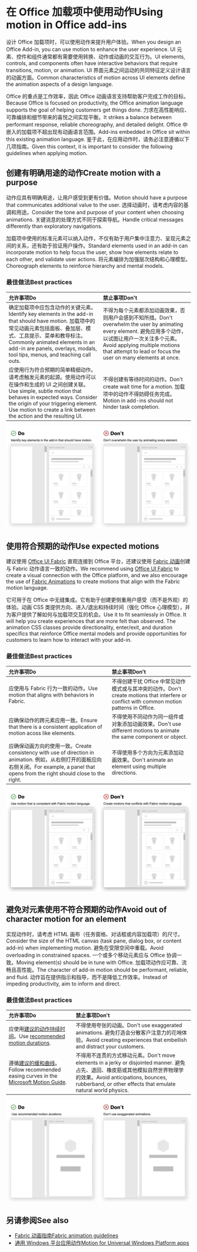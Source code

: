# <a name="using-motion-in-office-add-ins"></a><span data-ttu-id="f0b21-101">在 Office 加载项中使用动作</span><span class="sxs-lookup"><span data-stu-id="f0b21-101">Using motion in Office add-ins</span></span>

<span data-ttu-id="f0b21-102">设计 Office 加载项时，可以使用动作来提升用户体验。</span><span class="sxs-lookup"><span data-stu-id="f0b21-102">When you design an Office Add-in, you can use motion to enhance the user experience.</span></span> <span data-ttu-id="f0b21-103">UI 元素、控件和组件通常都有需要使用转换、动作或动画的交互行为。</span><span class="sxs-lookup"><span data-stu-id="f0b21-103">UI elements, controls, and components often have interactive behaviors that require transitions, motion, or animation.</span></span> <span data-ttu-id="f0b21-104">UI 界面元素之间运动的共同特征定义设计语言的动画方面。</span><span class="sxs-lookup"><span data-stu-id="f0b21-104">Common characteristics of motion across UI elements define the animation aspects of a design language.</span></span> 

<span data-ttu-id="f0b21-105">Office 的重点是工作效率，因此 Office 动画语言支持帮助客户完成工作的目标。</span><span class="sxs-lookup"><span data-stu-id="f0b21-105">Because Office is focused on productivity, the Office animation language supports the goal of helping customers get things done.</span></span> <span data-ttu-id="f0b21-106">力求在高性能响应、可靠编排和细节带来的喜悦之间实现平衡。</span><span class="sxs-lookup"><span data-stu-id="f0b21-106">It strikes a balance between performant response, reliable choreography, and detailed delight.</span></span> <span data-ttu-id="f0b21-107">Office 中嵌入的加载项不超出现有动画语言范围。</span><span class="sxs-lookup"><span data-stu-id="f0b21-107">Add-ins embedded in Office sit within this existing animation language.</span></span> <span data-ttu-id="f0b21-108">鉴于此，在应用动作时，请务必注意遵循以下几项指南。</span><span class="sxs-lookup"><span data-stu-id="f0b21-108">Given this context, it is important to consider the following guidelines when applying motion.</span></span> 


## <a name="create-motion-with-a-purpose"></a><span data-ttu-id="f0b21-109">创建有明确用途的动作</span><span class="sxs-lookup"><span data-stu-id="f0b21-109">Create motion with a purpose</span></span>

<span data-ttu-id="f0b21-110">动作应具有明确用途，让用户感受到更有价值。</span><span class="sxs-lookup"><span data-stu-id="f0b21-110">Motion should have a purpose that communicates additional value to the user.</span></span> <span data-ttu-id="f0b21-111">选择动画时，请考虑内容的基调和用途。</span><span class="sxs-lookup"><span data-stu-id="f0b21-111">Consider the tone and purpose of your content when choosing animations.</span></span> <span data-ttu-id="f0b21-112">关键消息的处理方式不同于探索导航。</span><span class="sxs-lookup"><span data-stu-id="f0b21-112">Handle critical messages differently than exploratory navigations.</span></span>

<span data-ttu-id="f0b21-113">加载项中使用的标准元素可以纳入动作，不仅有助于用户集中注意力、呈现元素之间的关系，还有助于验证用户操作。</span><span class="sxs-lookup"><span data-stu-id="f0b21-113">Standard elements used in an add-in can incorporate motion to help focus the user, show how elements relate to each other, and validate user actions.</span></span> <span data-ttu-id="f0b21-114">将元素编排为加强层次结构和心理模型。</span><span class="sxs-lookup"><span data-stu-id="f0b21-114">Choreograph elements to reinforce hierarchy and mental models.</span></span>



### <a name="best-practices"></a><span data-ttu-id="f0b21-115">最佳做法</span><span class="sxs-lookup"><span data-stu-id="f0b21-115">Best practices</span></span>

|<span data-ttu-id="f0b21-116">允许事项</span><span class="sxs-lookup"><span data-stu-id="f0b21-116">Do</span></span>|<span data-ttu-id="f0b21-117">禁止事项</span><span class="sxs-lookup"><span data-stu-id="f0b21-117">Don't</span></span>|
|:-----|:-----|
|<span data-ttu-id="f0b21-118">确定加载项中应包含动作的关键元素。</span><span class="sxs-lookup"><span data-stu-id="f0b21-118">Identify key elements in the add-in that should have motion.</span></span> <span data-ttu-id="f0b21-119">加载项中的常见动画元素包括面板、叠加层、模式、工具提示、菜单和教导标注。</span><span class="sxs-lookup"><span data-stu-id="f0b21-119">Commonly animated elements in an add-in are panels, overlays, modals, tool tips, menus, and teaching call outs.</span></span>| <span data-ttu-id="f0b21-120">不得为每个元素都添加动画效果，否则用户会感到不知所措。</span><span class="sxs-lookup"><span data-stu-id="f0b21-120">Don't overwhelm the user by animating every element.</span></span> <span data-ttu-id="f0b21-121">避免应用多个动作，以试图让用户一次关注多个元素。</span><span class="sxs-lookup"><span data-stu-id="f0b21-121">Avoid applying multiple motions that attempt to lead or focus the user on many elements at once.</span></span> |
|<span data-ttu-id="f0b21-p107">应使用行为符合预期的简单精细动作。请考虑触发元素的起源。使用动作可以在操作和生成的 UI 之间创建关联。</span><span class="sxs-lookup"><span data-stu-id="f0b21-p107">Use simple, subtle motion that behaves in expected ways. Consider the origin of your triggering element. Use motion to create a link between the action and the resulting UI.</span></span> | <span data-ttu-id="f0b21-125">不得创建有等待时间的动作。</span><span class="sxs-lookup"><span data-stu-id="f0b21-125">Don't create wait time for a motion.</span></span> <span data-ttu-id="f0b21-126">加载项中的动作不得妨碍任务完成。</span><span class="sxs-lookup"><span data-stu-id="f0b21-126">Motion in add-ins should not hinder task completion.</span></span>|

![左 gif 显示打开后移动元素最少的面板，右 gif 显示打开后包含许多移动元素的面板](../images/add-in-motion-purpose.gif)



## <a name="use-expected-motions"></a><span data-ttu-id="f0b21-128">使用符合预期的动作</span><span class="sxs-lookup"><span data-stu-id="f0b21-128">Use expected motions</span></span>
<span data-ttu-id="f0b21-129">建议使用 [Office UI Fabric](https://developer.microsoft.com/en-us/fabric) 直观连接到 Office 平台，还建议使用 [Fabric 动画](https://developer.microsoft.com/en-us/fabric#/styles/animations)创建与 Fabric 动作语言一致的动作。</span><span class="sxs-lookup"><span data-stu-id="f0b21-129">We recommend using [Office UI Fabric](https://developer.microsoft.com/en-us/fabric) to create a visual connection with the Office platform, and we also encourage the use of [Fabric Animations](https://developer.microsoft.com/en-us/fabric#/styles/animations) to create motions that align with the Fabric motion language.</span></span> 

<span data-ttu-id="f0b21-p109">它可用于在 Office 中无缝集成。它有助于创建更侧重用户感受（而不是外观）的体验。动画 CSS 类提供方向、进入/退出和持续时间（强化 Office 心理模型），并为客户提供了解如何与加载项交互的机会。</span><span class="sxs-lookup"><span data-stu-id="f0b21-p109">Use it to fit seamlessly in Office. It will help you create experiences that are more felt than observed. The animation CSS classes provide directionality, enter/exit, and duration specifics that reinforce Office mental models and provide opportunities for customers to learn how to interact with your add-in.</span></span>

### <a name="best-practices"></a><span data-ttu-id="f0b21-133">最佳做法</span><span class="sxs-lookup"><span data-stu-id="f0b21-133">Best practices</span></span>


|<span data-ttu-id="f0b21-134">允许事项</span><span class="sxs-lookup"><span data-stu-id="f0b21-134">Do</span></span>|<span data-ttu-id="f0b21-135">禁止事项</span><span class="sxs-lookup"><span data-stu-id="f0b21-135">Don't</span></span>|
|:-----|:-----|
|<span data-ttu-id="f0b21-136">应使用与 Fabric 行为一致的动作。</span><span class="sxs-lookup"><span data-stu-id="f0b21-136">Use motion that aligns with behaviors in Fabric.</span></span>| <span data-ttu-id="f0b21-137">不得创建干扰 Office 中常见动作模式或与其冲突的动作。</span><span class="sxs-lookup"><span data-stu-id="f0b21-137">Don't create motions that interfere or conflict with common motion patterns in Office.</span></span> 
|<span data-ttu-id="f0b21-138">应确保动作的跨元素应用一致。</span><span class="sxs-lookup"><span data-stu-id="f0b21-138">Ensure that there is a consistent application of motion acoss like elements.</span></span>| <span data-ttu-id="f0b21-139">不得使用不同动作为同一组件或对象添加动画效果。</span><span class="sxs-lookup"><span data-stu-id="f0b21-139">Don't use different motions to animate the same component or object.</span></span>|
|<span data-ttu-id="f0b21-140">应确保动画方向的使用一致。</span><span class="sxs-lookup"><span data-stu-id="f0b21-140">Create consistency with use of direction in animation.</span></span> <span data-ttu-id="f0b21-141">例如，从右侧打开的面板应向右侧关闭。</span><span class="sxs-lookup"><span data-stu-id="f0b21-141">For example, a panel that opens from the right should close to the right.</span></span>|<span data-ttu-id="f0b21-142">不得使用多个方向为元素添加动画效果。</span><span class="sxs-lookup"><span data-stu-id="f0b21-142">Don't animate an element using multiple directions.</span></span>

![左 gif 显示模式以预期方式打开，右 gif 显示模式以异常方式打开](../images/add-in-motion-expected.gif)

## <a name="avoid-out-of-character-motion-for-an-element"></a><span data-ttu-id="f0b21-144">避免对元素使用不符合预期的动作</span><span class="sxs-lookup"><span data-stu-id="f0b21-144">Avoid out of character motion for an element</span></span>

<span data-ttu-id="f0b21-145">实现动作时，请考虑 HTML 画布（任务窗格、对话框或内容加载项）的尺寸。</span><span class="sxs-lookup"><span data-stu-id="f0b21-145">Consider the size of the HTML canvas (task pane, dialog box, or content add-in) when implementing motion.</span></span> <span data-ttu-id="f0b21-146">避免在受限空间中重载。</span><span class="sxs-lookup"><span data-stu-id="f0b21-146">Avoid overloading in constrained spaces.</span></span> <span data-ttu-id="f0b21-147">一个或多个移动元素应与 Office 协调一致。</span><span class="sxs-lookup"><span data-stu-id="f0b21-147">Moving element(s) should be in tune with Office.</span></span> <span data-ttu-id="f0b21-148">加载项动作应可靠、流畅且高性能。</span><span class="sxs-lookup"><span data-stu-id="f0b21-148">The character of add-in motion should be performant, reliable, and fluid.</span></span> <span data-ttu-id="f0b21-149">动作旨在提供指示和指导，而不是降低工作效率。</span><span class="sxs-lookup"><span data-stu-id="f0b21-149">Instead of impeding productivity, aim to inform and direct.</span></span>

### <a name="best-practices"></a><span data-ttu-id="f0b21-150">最佳做法</span><span class="sxs-lookup"><span data-stu-id="f0b21-150">Best practices</span></span>

|<span data-ttu-id="f0b21-151">允许事项</span><span class="sxs-lookup"><span data-stu-id="f0b21-151">Do</span></span>|<span data-ttu-id="f0b21-152">禁止事项</span><span class="sxs-lookup"><span data-stu-id="f0b21-152">Don't</span></span>|
|:-----|:-----|
| <span data-ttu-id="f0b21-153">应使用[建议的动作持续时间](https://developer.microsoft.com/fabric#/styles/animations)。</span><span class="sxs-lookup"><span data-stu-id="f0b21-153">Use [recommended motion durations](https://developer.microsoft.com/fabric#/styles/animations).</span></span> | <span data-ttu-id="f0b21-154">不得使用夸张的动画。</span><span class="sxs-lookup"><span data-stu-id="f0b21-154">Don't use exaggerated animations.</span></span> <span data-ttu-id="f0b21-155">避免打造会分散客户注意力的花哨体验。</span><span class="sxs-lookup"><span data-stu-id="f0b21-155">Avoid creating experiences that embellish and distract your customers.</span></span>
| <span data-ttu-id="f0b21-156">遵循[建议的缓和曲线](https://docs.microsoft.com/windows/uwp/design/motion/timing-and-easing#easing-in-fluent-motion)。</span><span class="sxs-lookup"><span data-stu-id="f0b21-156">Follow recommended easing curves in the [Microsoft Motion Guide](https://docs.microsoft.com/windows/uwp/design/motion/timing-and-easing#easing-in-fluent-motion).</span></span>  |<span data-ttu-id="f0b21-157">不得用不连贯的方式移动元素。</span><span class="sxs-lookup"><span data-stu-id="f0b21-157">Don't move elements in a jerky or disjointed manner.</span></span> <span data-ttu-id="f0b21-158">避免占先、退回、橡皮筋或其他模拟自然世界物理学的效果。</span><span class="sxs-lookup"><span data-stu-id="f0b21-158">Avoid anticipations, bounces, rubberband, or other effects that emulate natural world physics.</span></span>|

![左 gif 显示使用缓和淡化效果加载磁贴，右 gif 显示使用退回效果加载磁贴](../images/add-in-motion-character.gif)

## <a name="see-also"></a><span data-ttu-id="f0b21-160">另请参阅</span><span class="sxs-lookup"><span data-stu-id="f0b21-160">See also</span></span>

* [<span data-ttu-id="f0b21-161">Fabric 动画指南</span><span class="sxs-lookup"><span data-stu-id="f0b21-161">Fabric animation guidelines</span></span>](https://developer.microsoft.com/fabric#/styles/animations)
* [<span data-ttu-id="f0b21-162">通用 Windows 平台应用动作</span><span class="sxs-lookup"><span data-stu-id="f0b21-162">Motion for Universal Windows Platform apps</span></span>](https://docs.microsoft.com/windows/uwp/design/motion)


